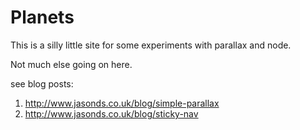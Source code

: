 Planets
=======

This is a silly little site for some experiments with parallax and node.

Not much else going on here.

see blog posts:

1. http://www.jasonds.co.uk/blog/simple-parallax
2. http://www.jasonds.co.uk/blog/sticky-nav
